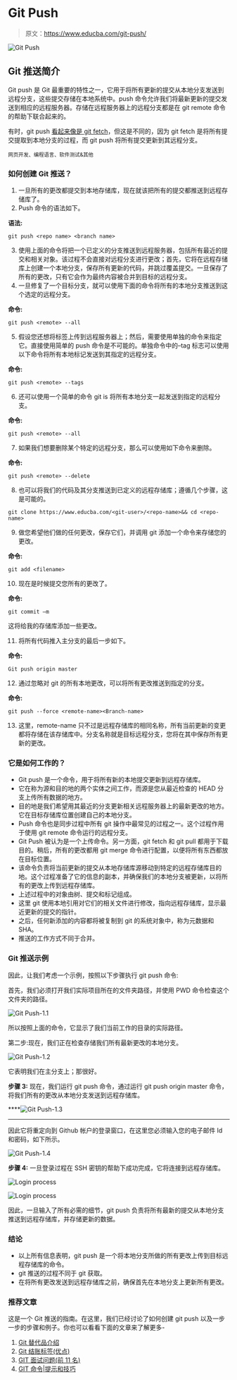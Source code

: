 # Git Push

> 原文：<https://www.educba.com/git-push/>

![Git Push](img/c7a9c32365c8b5606f952690c91effd0.png)



## Git 推送简介

Git push 是 Git 最重要的特性之一，它用于将所有更新的提交从本地分支发送到远程分支，这些提交存储在本地系统中。push 命令允许我们将最新更新的提交发送到相应的远程服务器。存储在远程服务器上的远程分支都是在 git remote 命令的帮助下联合起来的。

有时，git push [看起来像是 git fetch](https://www.educba.com/what-is-git-fetch/)，但这是不同的，因为 git fetch 是将所有提交提取到本地分支的过程，而 git push 将所有提交更新到其远程分支。

<small>网页开发、编程语言、软件测试&其他</small>

### 如何创建 Git 推送？

1.  一旦所有的更改都提交到本地存储库，现在就该把所有的提交都推送到远程存储库了。
2.  Push 命令的语法如下。

**语法:**

`git push <repo name> <branch name>`

3.  使用上面的命令将把一个已定义的分支推送到远程服务器，包括所有最近的提交和相关对象。该过程不会直接对远程分支进行更改；首先，它将在远程存储库上创建一个本地分支，保存所有更新的代码，并跳过覆盖提交。一旦保存了所有的更改，只有它会作为最终内容被合并到目标的远程分支。
4.  一旦修复了一个目标分支，就可以使用下面的命令将所有的本地分支推送到这个选定的远程分支。

**命令:**

`git push <remote> --all`

5.  假设您还想将标签上传到远程服务器上；然后，需要使用单独的命令来指定它。直接使用简单的 push 命令是不可能的。单独命令中的–tag 标志可以使用以下命令将所有本地标记发送到其指定的远程分支。

**命令:**

`git push <remote> --tags`

6.  还可以使用一个简单的命令 git is 将所有本地分支一起发送到指定的远程分支。

**命令:**

`git push <remote> --all`

7.  如果我们想要删除某个特定的远程分支，那么可以使用如下命令来删除。

**命令:**

`git push <remote> --delete`

8.  也可以将我们的代码及其分支推送到已定义的远程存储库；遵循几个步骤，这是可能的。

`git clone https://www.educba.com/<git-user>/<repo-name>&& cd <repo-name>`

9.  做您希望他们做的任何更改，保存它们，并调用 git 添加一个命令来存储您的更改。

**命令:**

`git add <filename>`

10.  现在是时候提交您所有的更改了。

**命令:**

`git commit –m`

这将给我的存储库添加一些更改。

11.  将所有代码推入主分支的最后一步如下。

**命令:**

`Git push origin master`

12.  通过忽略对 git 的所有本地更改，可以将所有更改推送到指定的分支。

**命令:**

`git push --force <remote-name><Branch-name>`

13.  这里，remote-name 只不过是远程存储库的相同名称，所有当前更新的变更都将存储在该存储库中。分支名称就是目标远程分支，您将在其中保存所有更新的更改。

### 它是如何工作的？

*   Git push 是一个命令，用于将所有新的本地提交更新到远程存储库。
*   它在称为源和目的地的两个实体之间工作，而源是您从最近检查的 HEAD 分支上传所有数据的地方。
*   目的地是我们希望用其最近的分支更新相关远程服务器上的最新更改的地方。它在目标存储库位置创建自己的本地分支。
*   Push 命令也是同步过程中所有 git 操作中最常见的过程之一。这个过程作用于使用 git remote 命令运行的远程分支。
*   Git Push 被认为是一个上传命令。另一方面，git fetch 和 git pull 都用于下载目的。稍后，所有的更改都用 git merge 命令进行配置，以便将所有东西都放在目标位置。
*   该命令负责将当前更新的提交从本地存储库源移动到特定的远程存储库目的地。这个过程准备了它的信息的副本，并确保我们的本地分支被更新，以将所有的更改上传到远程存储库。
*   上述过程中的对象由树、提交和标记组成。
*   这里 git 使用本地引用对它们的相关文件进行修改，指向远程存储库，显示最近更新的提交的指针。
*   之后，任何新添加的内容都将被复制到 git 的系统对象中，称为元数据和 SHA。
*   推送的工作方式不同于合并。

### Git 推送示例

因此，让我们考虑一个示例，按照以下步骤执行 git push 命令:

首先，我们必须打开我们实际项目所在的文件夹路径，并使用 PWD 命令检查这个文件夹的路径。

![Git Push-1.1](img/9d3fe946a7244012ee8b1980da3a8f40.png)



所以按照上面的命令，它显示了我们当前工作的目录的实际路径。

第二步:现在，我们正在检查存储我们所有最新更改的本地分支。

![Git Push-1.2](img/90a57f43b018703a95a78901bf3dd8b0.png)



它表明我们在主分支上；那很好。

**步骤 3:** 现在，我们运行 git push 命令，通过运行 git push origin master 命令，将我们所有的更改从本地分支发送到远程存储库。

****![Git Push-1.3](img/b68eb33873ad831f027e850fca921d6c.png)

**** 

因此它将重定向到 Github 帐户的登录窗口，在这里您必须输入您的电子邮件 Id 和密码，如下所示。

![Git Push-1.4](img/d265b1e94b195e46b8cf867ef2bfe92e.png)



**步骤 4:** 一旦登录过程在 SSH 密钥的帮助下成功完成，它将连接到远程存储库。

![Login process](img/37d8201521c81f33770208ec62138165.png)



![Login process](img/140f4a0712869cdbf4f3545d99fb29e1.png)



因此，一旦输入了所有必需的细节，git push 负责将所有最新的提交从本地分支推送到远程存储库，并存储更新的数据。

### 结论

*   以上所有信息表明，git push 是一个将本地分支所做的所有更改上传到目标远程存储库的命令。
*   git 推送的过程不同于 git 获取。
*   在将所有更改发送到远程存储库之前，确保首先在本地分支上更新所有更改。

### 推荐文章

这是一个 Git 推送的指南。在这里，我们已经讨论了如何创建 git push 以及一步一步的步骤和例子。你也可以看看下面的文章来了解更多-

1.  [Git 替代品介绍](https://www.educba.com/git-alternatives/)
2.  [Git 结账标签(优点)](https://www.educba.com/git-checkout-tag/)
3.  [GIT 面试问题(前 11 名)](https://www.educba.com/git-interview-questions/)
4.  [GIT 命令|提示和技巧](https://www.educba.com/git-commands/)





